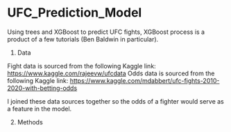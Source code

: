 # UFC_Prediction_Model
Using trees and XGBoost to predict UFC fights, XGBoost process is a product of a few tutorials (Ben Baldwin in particular).

1. Data

  Fight data is sourced from the following Kaggle link: https://www.kaggle.com/rajeevw/ufcdata
  Odds  data is sourced from the following Kaggle link: https://www.kaggle.com/mdabbert/ufc-fights-2010-2020-with-betting-odds

  I joined these data sources together so the odds of a fighter would serve as a feature in the model.

2. Methods



